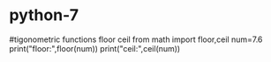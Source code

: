 # python-7
#tigonometric functions floor ceil
from math import floor,ceil
num=7.6
print("floor:",floor(num))
print("ceil:",ceil(num))
